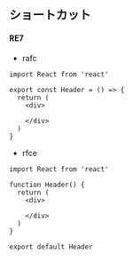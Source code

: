 ## ショートカット

#### RE7
- rafc
```
import React from 'react'

export const Header = () => {
  return (
    <div>
      
    </div>
  )
}

```

- rfce
```
import React from 'react'

function Header() {
  return (
    <div>
      
    </div>
  )
}

export default Header

```